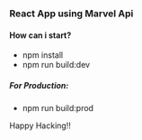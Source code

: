 ### React App using Marvel Api

#### How can i start?

 * npm install
 * npm run build:dev
  ##### For Production:
  * npm run build:prod

Happy Hacking!!